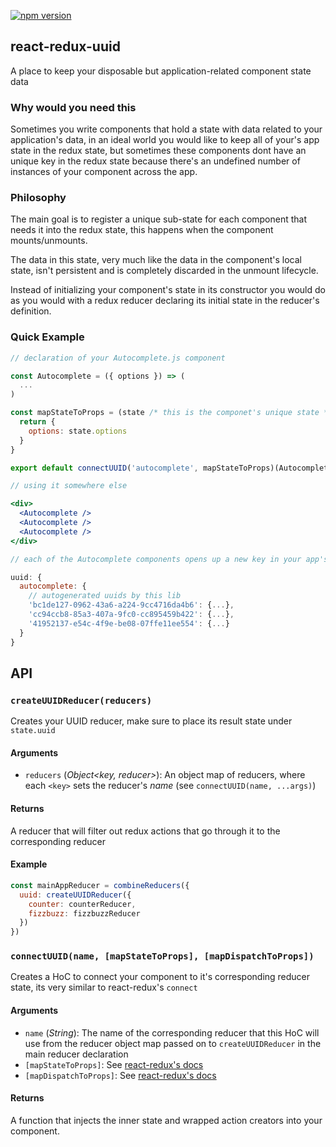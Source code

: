 [![npm version](https://badge.fury.io/js/react-redux-uuid.svg)](https://badge.fury.io/js/react-redux-uuid)

## react-redux-uuid

A place to keep your disposable but application-related component state data

### Why would you need this

Sometimes you write components that hold a state with data related to your application's data, in an
ideal world you would like to keep all of your's app state in the redux state, but sometimes these
components dont have an unique key in the redux state because there's an undefined number of instances
of your component across the app.

### Philosophy

The main goal is to register a unique sub-state for each component that needs it into the redux state,
this happens when the component mounts/unmounts.

The data in this state, very much like the data in the component's local state, isn't persistent and
is completely discarded in the unmount lifecycle.

Instead of initializing your component's state in its constructor you would do as you would with a
redux reducer declaring its initial state in the reducer's definition.

### Quick Example

```jsx
// declaration of your Autocomplete.js component

const Autocomplete = ({ options }) => (
  ...
)

const mapStateToProps = (state /* this is the componet's unique state */) => {
  return {
    options: state.options
  }
}

export default connectUUID('autocomplete', mapStateToProps)(Autocomplete);

// using it somewhere else

<div>
  <Autocomplete />
  <Autocomplete />
  <Autocomplete />
</div>

// each of the Autocomplete components opens up a new key in your app's state

uuid: {
  autocomplete: {
    // autogenerated uuids by this lib
    'bc1de127-0962-43a6-a224-9cc4716da4b6': {...},
    'cc94ccb8-85a3-407a-9fc0-cc895459b422': {...},
    '41952137-e54c-4f9e-be08-07ffe11ee554': {...}
  }
}
```

## API

### `createUUIDReducer(reducers)`

Creates your UUID reducer, make sure to place its result state under `state.uuid`

#### Arguments

* `reducers` (_Object\<key, reducer\>_): An object map of reducers, where each `<key>` sets the
reducer's *name* (see `connectUUID(name, ...args)`)

#### Returns

A reducer that will filter out redux actions that go through it to the corresponding reducer

#### Example

```js
const mainAppReducer = combineReducers({
  uuid: createUUIDReducer({
    counter: counterReducer,
    fizzbuzz: fizzbuzzReducer
  })
})
```

### `connectUUID(name, [mapStateToProps], [mapDispatchToProps])`

Creates a HoC to connect your component to it's corresponding reducer state, its very similar to
react-redux's `connect`

#### Arguments

* `name` (_String_): The name of the corresponding reducer that this HoC will use from the reducer
object map passed on to `createUUIDReducer` in the main reducer declaration
* `[mapStateToProps]`: See [react-redux's docs](https://github.com/reactjs/react-redux/blob/master/docs/api.md#connectmapstatetoprops-mapdispatchtoprops-mergeprops-options)
* `[mapDispatchToProps]`: See [react-redux's docs](https://github.com/reactjs/react-redux/blob/master/docs/api.md#connectmapstatetoprops-mapdispatchtoprops-mergeprops-options)

#### Returns

A function that injects the inner state and wrapped action creators into your component.
